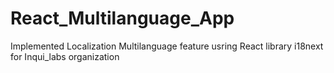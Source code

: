 # React_Multilanguage_App
Implemented Localization Multilanguage feature usring React library i18next for Inqui_labs organization
